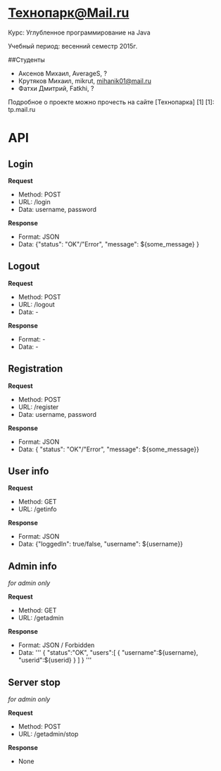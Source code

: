 Технопарк@Mail.ru
============
Курс: Углубленное программирование на Java

Учебный период: весенний семестр 2015г.

##Студенты
* Аксенов Михаил, AverageS, ?
* Крутяков Михаил, mikrut, mihanik01@mail.ru
* Фатхи Дмитрий, Fatkhi, ?

Подробное о проекте можно прочесть на сайте [Технопарка] [1]
[1]: tp.mail.ru

# API

## Login

**Request**
* Method: POST
* URL: /login
* Data: username, password

**Response**
* Format: JSON
* Data: {"status": "OK"/"Error", "message": ${some_message} }

## Logout

**Request**
* Method: POST
* URL: /logout
* Data: -

**Response**
* Format: -
* Data: -

## Registration

**Request**
* Method: POST
* URL: /register
* Data: username, password

**Response**
* Format: JSON
* Data: { "status": "OK"/"Error", "message": ${some_message}}

## User info

**Request**
* Method: GET
* URL: /getinfo

**Response**
* Format: JSON
* Data: {"loggedIn": true/false, "username": ${username}}

## Admin info
_for admin only_

**Request**
* Method: GET
* URL: /getadmin

**Response**
* Format: JSON / Forbidden
* Data:
'''
{
  "status":"OK",
  "users":[
    {
      "username":${username},
      "userid":${userid}
    }
  ]
}
'''

## Server stop
_for admin only_

**Request**
* Method: POST
* URL: /getadmin/stop

**Response**
* None
